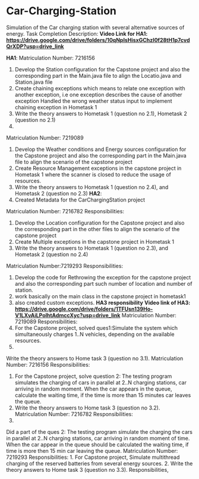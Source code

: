 # Car-Charging-Station
Simulation of the Car charging station with several alternative sources of energy. 
Task Completion Description:
**Video Link for HA1: https://drive.google.com/drive/folders/10qNpIsHisxGChzI0f28tH1p7cvdQrXDP?usp=drive_link**

**HA1**:
Matriculation Number: 7216156
1. Develop the Station configuration for the Capstone project and also the corresponding part in the Main.java file to align the Locatio.java and Station.java file
2. Create chaining exceptions which means to relate one exception with another exception, i.e one exception describes the cause of another exception
   Handled the wrong weather status input to implement chaining exception in Hometask 1
3. Write the theory answers to Hometask 1 (question no 2.1), Hometask 2 (question no 2.1)
4. 
Matriculation Number: 7219089
1. Develop the Weather conditions and Energy sources configuration for the Capstone project and also the corresponding part in the Main.java file to align the scenario of the capstone project
2. Create Resource Management exceptions in the capstone project in Hometask 1 where the scanner is closed to reduce the usage of resources.
3. Write the theory answers to Hometask 1 (question no 2.4), and Hometask 2 (question no 2.3)
**HA2**:
1. Created Metadata for the CarChargingStation project


Matriculation Number: 7216782
Responsibilities: 
1. Develop the Location configuration for the Capstone project and also the corresponding part in the other files to align the scenario of the capstone project
2. Create Multiple exceptions in the capstone project in Hometask 1 
3. Write the theory answers to Hometask 1 (question no 2.3), and Hometask 2 (question no 2.4)
   
Matriculation Number:7219293
Responsibilities:

1. Develop the code for Rethrowing the exception for the capstone project and also the corresponding part such number of location and number of station.
2. work basically on the main class in the capstone project in hometask1
3. also created custom exceptions.
**HA3 responsibility**
**Video link of HA3: https://drive.google.com/drive/folders/1TFUsn139Ho-V1LXvAiLPolhtAdmccXyc?usp=drive_link**
Matriculation Number: 7219089
Responsibilities:
1. For the Capstone project, solved ques1:Simulate the system which simultaneously charges 1..N vehicles, depending on the available resources.
2.
Write the theory answers to Home task 3 (question no 3.1).
Matriculation Number: 7216156
Responsibilities:
1. For the Capstone project, solve question 2: The testing program simulates the charging of cars in parallel at 2..N charging stations, car arriving in random moment. When the car appears in the queue, calculate the waiting time, if the time is more than 15 minutes car leaves the queue.
2. Write the theory answers to Home task 3 (question no 3.2).
Matriculation Number: 7216782
Responsibilities:
1.
Did a part of the ques 2: The testing program simulate the charging the cars in parallel at 2..N charging stations, car arriving in random moment of time. When the car appear in the queue should be calculated the waiting time, if time is more then 15 min car leaving the queue.
Matriculation Number: 7219293
Responsibilities:
1.
For Capstone project, Simulate multithread charging of the reserved batteries from several energy sources.
2.
Write the theory answers to Home task 3 (question no 3.3).
Responsibilities,

